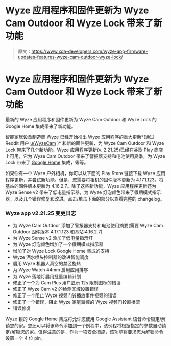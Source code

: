 # Wyze 应用程序和固件更新为 Wyze Cam Outdoor 和 Wyze Lock 带来了新功能

> 原文：<https://www.xda-developers.com/wyze-app-firmware-updates-features-wyze-cam-outdoor-wyze-lock/>

# Wyze 应用程序和固件更新为 Wyze Cam Outdoor 和 Wyze Lock 带来了新功能

最新的 Wyze 应用程序和固件更新为 Wyze Cam Outdoor 和 Wyze Lock 的 Google Home 集成带来了新功能。

智能家居设备制造商 Wyze 已经开始推出 Wyze 应用程序的重大更新*(通过 Reddit 用户 [u/WyzeCam](https://www.reddit.com/r/wyzecam/comments/nzvypo/wyze_app_221_wyze_cam_outdoor_4171123_and_base/) )* 和新的固件更新，为 Wyze Cam Outdoor 和 Wyze Lock 带来了几个新功能。Wyze 应用程序更新(v. 2.21.25)已经在谷歌 Play 商店上可用，它为 Wyze Cam Outdoor 带来了警报器支持和电池使用夏季，为 Wyze Lock 带来了 [Google Home](https://www.xda-developers.com/tag/google-home/) 集成，等等。

如果你有一个 Wyze 户外相机，你可以从下面的 Play Store 链接下载 Wyze 应用程序更新，并尝试新功能。但是，您需要将相机的固件版本更新为 4.17.1.123，将基站的固件版本更新为 4.16.2.7。除了这些新功能，Wyze 应用程序更新还为 Wyze Sense v2 带来了低电量指示器，为 Wyze 灯泡颜色带来了假期模式指示器，以及几个错误修复和改进。点击/单击下面的部分以查看完整的 changelog。

### Wyze app v2.21.25 变更日志

*   为 Wyze Cam Outdoor 添加了警报器支持和电池使用摘要(需要 Wyze Cam Outdoor 固件版本 4.17.1.123 和基站:4.16.2.7)
*   为 Wyze Sense v2 添加了低电量指示灯
*   为 Wyze 灯泡颜色增加了一个假期模式指示器
*   增加了对 Wyze Lock Google Home 集成的支持
*   Wyze 洒水喷头控制器的改进智能调度
*   启用 Wyze 机器人真空的禁区旋转
*   为 Wyze Watch 44mm 启用应用排序
*   为 Wyze 落地灯启用批量编辑计划
*   修正了一个为 Cam Plus 用户显示 12s 限制图标的错误
*   修正了 Wyze Cam v2 的检测区域设置错误
*   修正了一个阻止 Wyze 视频门铃播放事件视频的错误
*   修正了一个错误，阻止 Wyze 家庭监控的 Wyze 视频门铃直播流
*   错误修复

Wyze 锁的 Google Home 集成将允许您使用 Google Assistant 语音命令锁定/解锁您的家。您还可以将该命令添加到一个例程中，该例程将根据指定的参数自动锁定/解锁您的家。值得注意的是，作为一项安全措施，该功能将要求您为解锁命令设置一个 4 位 pin。